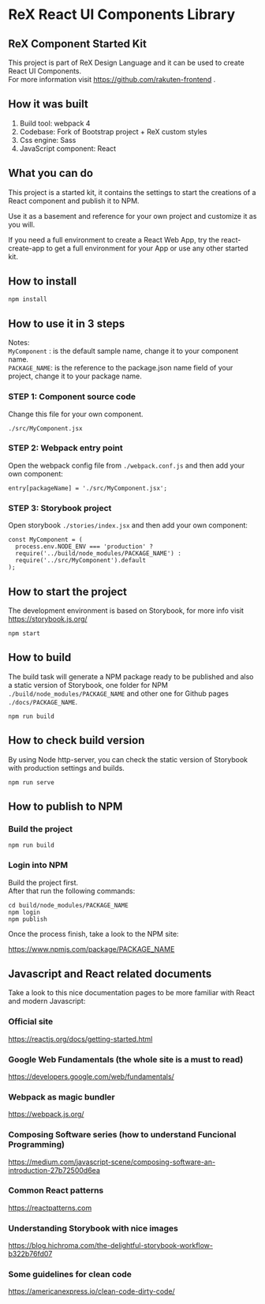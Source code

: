 # ReX React UI Components Library
## ReX Component Started Kit

This project is part of ReX Design Language and it can be used to create React UI Components.   
For more information visit https://github.com/rakuten-frontend .

## How it was built 

1. Build tool: webpack 4
1. Codebase: Fork of Bootstrap project + ReX custom styles
1. Css engine: Sass
1. JavaScript component: React

## What you can do

This project is a started kit, it contains the settings to start the creations of a React component and publish it to NPM.   

Use it as a basement and reference for your own project and customize it as you will.  

If you need a full environment to create a React Web App, try the react-create-app to get a full environment for your App or use any other started kit.

## How to install

```
npm install
```

## How to use it in 3 steps

Notes:  
`MyComponent` : is the default sample name, change it to your component name.   
`PACKAGE_NAME`: is the reference to the package.json name field of your project, change it to your package name.

### STEP 1: Component source code

Change this file for your own component.

```
./src/MyComponent.jsx
```

### STEP 2: Webpack entry point

Open the webpack config file from `./webpack.conf.js` and then add your own component:

```
entry[packageName] = './src/MyComponent.jsx';
```

### STEP 3: Storybook project

Open storybook `./stories/index.jsx` and then add your own component:

```
const MyComponent = (
  process.env.NODE_ENV === 'production' ? 
  require('../build/node_modules/PACKAGE_NAME') : 
  require('../src/MyComponent').default
);
```

## How to start the project

The development environment is based on Storybook, for more info visit https://storybook.js.org/     


```
npm start
```

## How to build

The build task will generate a NPM package ready to be published and also a static version of Storybook, one folder for NPM `./build/node_modules/PACKAGE_NAME` and other one for Github pages `./docs/PACKAGE_NAME`.   

```
npm run build
```

## How to check build version

By using Node http-server, you can check the static version of Storybook with production settings and builds.

```
npm run serve
```

## How to publish to NPM
### Build the project

```
npm run build
```

### Login into NPM

Build the project first.  
After that run the following commands:

```
cd build/node_modules/PACKAGE_NAME
npm login
npm publish
```

Once the process finish, take a look to the NPM site:   

https://www.npmjs.com/package/PACKAGE_NAME

## Javascript and React related documents

Take a look to this nice documentation pages to be more familiar with React and modern Javascript:

### Official site
https://reactjs.org/docs/getting-started.html   

### Google Web Fundamentals (the whole site is a must to read)
https://developers.google.com/web/fundamentals/

### Webpack as magic bundler
https://webpack.js.org/

### Composing Software series (how to understand Funcional Programming)
https://medium.com/javascript-scene/composing-software-an-introduction-27b72500d6ea   

### Common React patterns
https://reactpatterns.com   

### Understanding Storybook with nice images
https://blog.hichroma.com/the-delightful-storybook-workflow-b322b76fd07   

### Some guidelines for clean code
https://americanexpress.io/clean-code-dirty-code/

